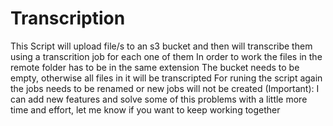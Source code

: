 # Transcription
This Script will upload file/s to an s3 bucket and then will transcribe them using a transcrition job for each one of them
In order to work the files in the remote folder has to be in the same extension
The bucket needs to be empty, otherwise all files in it will be transcripted 
For runing the script again the jobs needs to be renamed or new jobs will not be created 
(Important): I can add new features and solve some of this problems with a little more time and effort, let me know if you want to keep working together
